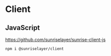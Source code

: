 # Client

## JavaScript

<https://github.com/sunriselayer/sunrise-client-js>

```shell
npm i @sunriselayer/client
```
